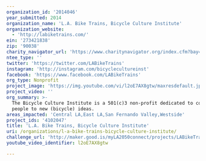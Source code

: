 ```yaml
---
organization_id: '2014046'
year_submitted: 2014
organization_name: 'L.A. Bike Trains, Bicycle Culture Institute'
organization_website:
  - 'http://labiketrains.com/'
ein: '273421838'
zip: '90038'
charity_navigator_url: 'https://www.charitynavigator.org/index.cfm?bay=search.profile&ein=273421838'
ntee_type: ''
twitter: 'https://twitter.com/LABikeTrains'
instagram: 'http://instagram.com/bicyclecultureinst'
facebook: 'https://www.facebook.com/LABikeTrains'
org_type: Nonprofit
project_image: 'https://img.youtube.com/vi/l2oE7AX8gtw/maxresdefault.jpg'
project_video: ''
org_summary: >-
  The Bicycle Culture Institute is a 501(c)3 non-profit dedicated to connecting
  people to new (bicycle) ideas.
areas_impacted: 'Central LA,East LA,San Fernando Valley,Westside'
project_ids: '4102047'
title: 'L.A. Bike Trains, Bicycle Culture Institute'
uri: /organizations/l-a-bike-trains-bicycle-culture-institute/
challenge_url: 'http://maker.good.is/myLA2050connect/projects/LABikeTrains.html'
youtube_video_identifier: l2oE7AX8gtw

---
```


